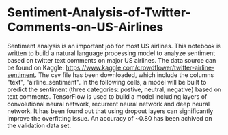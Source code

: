 # Sentiment-Analysis-of-Twitter-Comments-on-US-Airlines
Sentiment analysis is an important job for most US airlines. This notebook is written to build a natural language processing model to analyze sentiment based on twitter text comments on major US airlines. The data source can be found on Kaggle: https://www.kaggle.com/crowdflower/twitter-airline-sentiment. The csv file has been downloaded, which include the columns "text", "airline_sentiment". In the following cells, a model will be built to predict the sentiment (three categories: postive, neutral, negative) based on text comments. TensorFlow is used to build a model including layers of convolutional neural network, recurrent neural network and deep neural network. It has been found out that using dropout layers can significantly improve the overfitting issue. An accuracy of ~0.80 has been achived on the validation data set.
